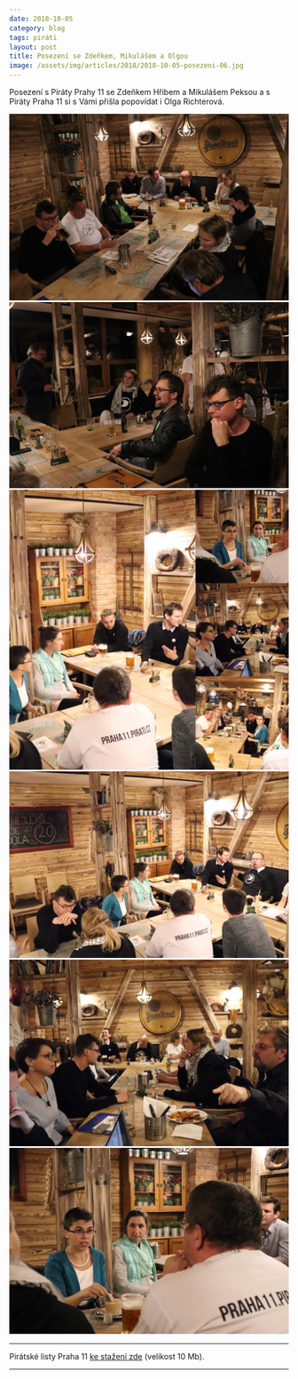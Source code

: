 ```yaml
---
date: 2018-10-05
category: blog
tags: piráti
layout: post
title: Posezení se Zdeňkem, Mikulášem a Olgou
image: /assets/img/articles/2018/2018-10-05-posezeni-06.jpg
---
```


Posezení s Piráty Prahy 11 se Zdeňkem Hřibem a Mikulášem Peksou a s Piráty Praha 11 si s Vámi přišla popovídat i Olga Richterová.

![Posezení s pirátskými poslanci](/assets/img/articles/2018/2018-10-05-posezeni-01.jpg)
![Posezení s pirátskými poslanci](/assets/img/articles/2018/2018-10-05-posezeni-02.jpg)
![Posezení s pirátskými poslanci](/assets/img/articles/2018/2018-10-05-posezeni-03.jpg)
![Posezení s pirátskými poslanci](/assets/img/articles/2018/2018-10-05-posezeni-04.jpg)
![Posezení s pirátskými poslanci](/assets/img/articles/2018/2018-10-05-posezeni-05.jpg)
![Posezení s pirátskými poslanci](/assets/img/articles/2018/2018-10-05-posezeni-06.jpg)


---

Pirátské listy Praha 11 [ke stažení zde](/assets/pdf/2018-07-10-praha-11.pdf) (velikost 10 Mb).

- - -
